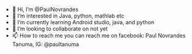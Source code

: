 - 👋 Hi, I’m @PaulNovrandes
- 👀 I’m interested in Java, python, mathlab etc
- 🌱 I’m currently learning Android studio, java, and python
- 💞️ I’m looking to collaborate on not yet
- 📫 How to reach me you can reach me on facebook: Paul Novrandes Tanuma, IG: @paultanuma

<!---
PaulNovrandes/PaulNovrandes is a ✨ special ✨ repository because its `README.md` (this file) appears on your GitHub profile.
You can click the Preview link to take a look at your changes.
--->
